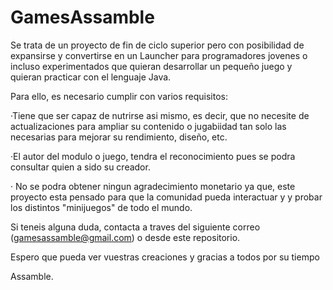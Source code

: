 # GamesAssamble
Se trata de un proyecto de fin de ciclo superior pero con posibilidad de expansirse y convertirse en un Launcher
para programadores jovenes o incluso experimentados que quieran desarrollar un pequeño juego y quieran practicar
con el lenguaje Java.

Para ello, es necesario cumplir con varios requisitos:

  ·Tiene que ser capaz de nutrirse asi mismo, es decir,  que no necesite de actualizaciones para ampliar su contenido o jugabiidad
       tan solo las necesarias para mejorar su rendimiento, diseño, etc.
  
  ·El autor del modulo o juego, tendra el reconocimiento pues se podra consultar quien a sido su creador.
  
  · No se podra obtener ningun agradecimiento monetario ya que, este proyecto esta pensado para que la comunidad pueda interactuar y
       y probar los distintos "minijuegos" de todo el mundo.
  
  
  
Si teneis alguna duda, contacta a traves del siguiente correo (gamesassamble@gmail.com) o desde este repositorio.


Espero que pueda ver vuestras creaciones y gracias a todos por su tiempo

Assamble.
